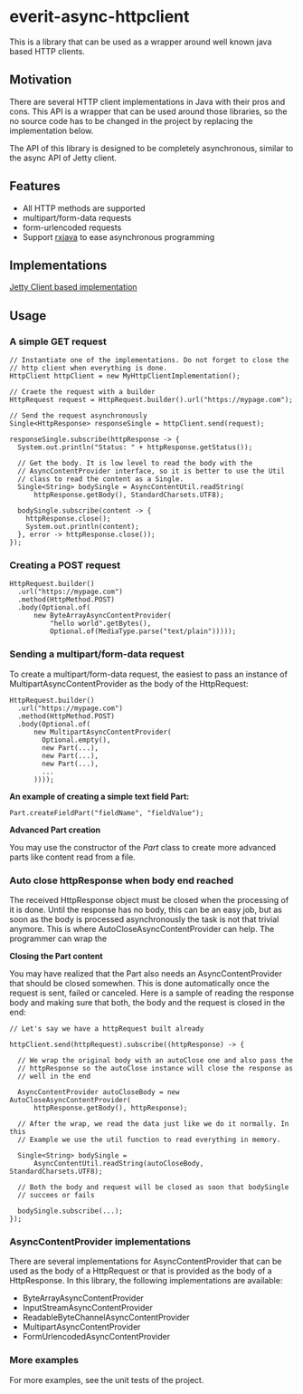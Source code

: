everit-async-httpclient
=======================

This is a library that can be used as a wrapper around well known java based HTTP clients.

## Motivation

There are several HTTP client implementations in Java with their pros and cons. This API is a
wrapper that can be used around those libraries, so the no source code has to be changed in the
project by replacing the implementation below.

The API of this library is designed to be completely asynchronous, similar to the async API of
Jetty client.

## Features

 - All HTTP methods are supported
 - multipart/form-data requests
 - form-urlencoded requests
 - Support [rxjava][0] to ease asynchronous programming

## Implementations

[Jetty Client based implementation][1]

## Usage

### A simple GET request 

    // Instantiate one of the implementations. Do not forget to close the
    // http client when everything is done.
    HttpClient httpClient = new MyHttpClientImplementation();
    
    // Craete the request with a builder
    HttpRequest request = HttpRequest.builder().url("https://mypage.com");
    
    // Send the request asynchronously
    Single<HttpResponse> responseSingle = httpClient.send(request);
    
    responseSingle.subscribe(httpResponse -> {
      System.out.println("Status: " + httpResponse.getStatus());
      
      // Get the body. It is low level to read the body with the
      // AsyncContentProvider interface, so it is better to use the Util
      // class to read the content as a Single.
      Single<String> bodySingle = AsyncContentUtil.readString(
          httpResponse.getBody(), StandardCharsets.UTF8);
      
      bodySingle.subscribe(content -> {
        httpResponse.close();
        System.out.println(content);
      }, error -> httpResponse.close());
    });

### Creating a POST request

    HttpRequest.builder()
      .url("https://mypage.com")
      .method(HttpMethod.POST)
      .body(Optional.of(
          new ByteArrayAsyncContentProvider(
              "hello world".getBytes(),
              Optional.of(MediaType.parse("text/plain")))));

### Sending a multipart/form-data request

To create a multipart/form-data request, the easiest to pass an instance of
MultipartAsyncContentProvider as the body of the HttpRequest:

    HttpRequest.builder()
      .url("https://mypage.com")
      .method(HttpMethod.POST)
      .body(Optional.of(
          new MultipartAsyncContentProvider(
            Optional.empty(),
            new Part(...),
            new Part(...),
            new Part(...),
            ...
          ))));

**An example of creating a simple text field Part:**

    Part.createFieldPart("fieldName", "fieldValue");

**Advanced Part creation**

You may use the constructor of the _Part_ class to create more advanced parts like content read
from a file.

### Auto close httpResponse when body end reached

The received HttpResponse object must be closed when the processing of it is done. Until the
response has no body, this can be an easy job, but as soon as the body is processed asynchronously
the task is not that trivial anymore. This is where AutoCloseAsyncContentProvider can help. The
programmer can wrap the 

**Closing the Part content**

You may have realized that the Part also needs an AsyncContentProvider that should be closed
somewhen. This is done automatically once the request is sent, failed or canceled. Here is a
sample of reading the response body and making sure that both, the body and the request is closed
in the end:

    // Let's say we have a httpRequest built already
    
    httpClient.send(httpRequest).subscribe((httpResponse) -> {
    
      // We wrap the original body with an autoClose one and also pass the
      // httpResponse so the autoClose instance will close the response as
      // well in the end
    
      AsyncContentProvider autoCloseBody = new AutoCloseAsyncContentProvider(
          httpResponse.getBody(), httpResponse);
    
      // After the wrap, we read the data just like we do it normally. In this
      // Example we use the util function to read everything in memory.
    
      Single<String> bodySingle =
          AsyncContentUtil.readString(autoCloseBody, StandardCharsets.UTF8);
    
      // Both the body and request will be closed as soon that bodySingle
      // succees or fails
    
      bodySingle.subscribe(...);
    });


### AsyncContentProvider implementations

There are several implementations for AsyncContentProvider that can be used as the body of a
HttpRequest or that is provided as the body of a HttpResponse. In this library, the following
implementations are available:

 - ByteArrayAsyncContentProvider
 - InputStreamAsyncContentProvider
 - ReadableByteChannelAsyncContentProvider
 - MultipartAsyncContentProvider
 - FormUrlencodedAsyncContentProvider

### More examples

For more examples, see the unit tests of the project.

[0]: https://github.com/ReactiveX/RxJava
[1]: https://github.com/everit-org/everit-async-httpclient-jettyclient

